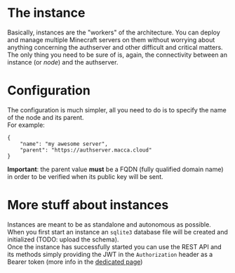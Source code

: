 
# The instance
Basically, instances are the "workers" of the architecture. You can deploy and manage multiple Minecraft servers on them without worrying about anything concerning the authserver and other difficult and critical matters. The only thing you need to be sure of is, again, the connectivity between an instance (or *node*) and the authserver.

# Configuration
The configuration is much simpler, all you need to do is to specify the name of the node and its parent.
<br>For example:
```
{
	"name": "my awesome server",
	"parent": "https://authserver.macca.cloud"
}
```
**Important**: the parent value **must** be a FQDN (fully qualified domain name) in order to be verified when its public key will be sent.

# More stuff about instances
Instances are meant to be as standalone and autonomous as possible. When you first start an instance an `sqlite3` database file will be created and initialized (TODO: upload the schema).
<br>
Once the instance has successfully started you can use the REST API and its methods simply providing the JWT in the `Authorization` header as a Bearer token (more info in the [dedicated page](https://github.com/lugli-maccaferri/qbic-demo/blob/main/instance/api/auth.md))
